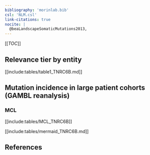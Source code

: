 ```yaml
---
bibliography: 'morinlab.bib'
csl: 'NLM.csl'
link-citations: true
nocite: |
  @beaLandscapeSomaticMutations2013, 
---
```


[[_TOC_]]




## Relevance tier by entity

[[include:tables/table1_TNRC6B.md]]


## Mutation incidence in large patient cohorts (GAMBL reanalysis)

### MCL
[[include:tables/MCL_TNRC6B]]

[[include:tables/mermaid_TNRC6B.md]]

## References


